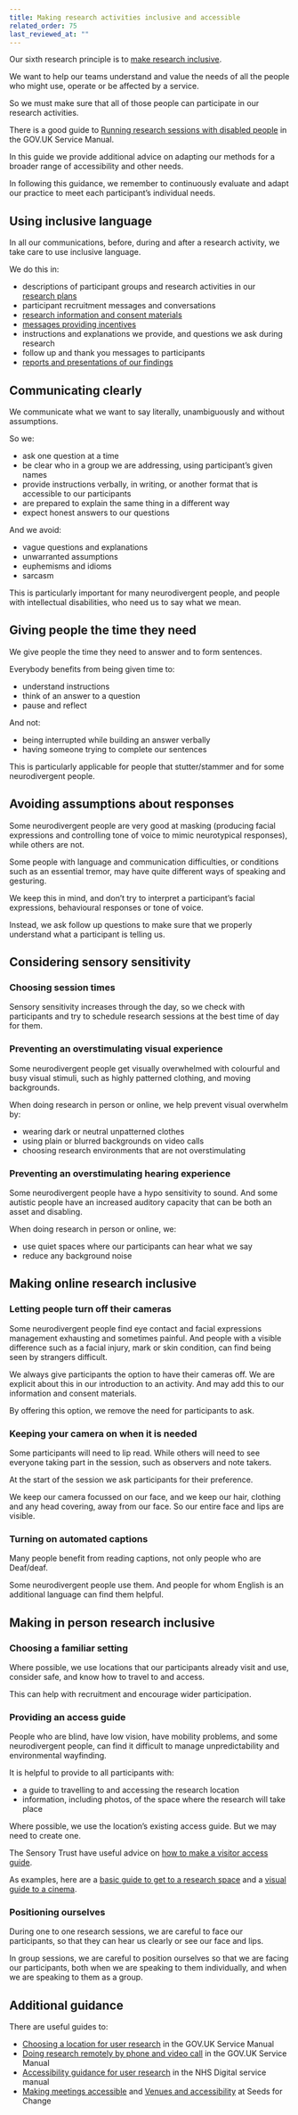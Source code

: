 ```yaml
---
title: Making research activities inclusive and accessible
related_order: 75
last_reviewed_at: ""
---
```


Our sixth research principle is to [make research inclusive](https://playbook.dxw.com/user-research/#user-research-principles).

We want to help our teams understand and value the needs of all the people who might use, operate or be affected by a service.

So we must make sure that all of those people can participate in our research activities.

There is a good guide to
[Running research sessions with disabled people](https://www.gov.uk/service-manual/user-research/running-research-sessions-with-people-with-disabilities)
in the GOV.UK Service Manual.

In this guide we provide additional advice on adapting our methods for a broader range of accessibility and other needs.

In following this guidance, we remember to continuously evaluate and adapt our practice to meet each participant’s individual needs.

## Using inclusive language

In all our communications, before, during and after a research activity, we take care to use inclusive language.

We do this in:

* descriptions of participant groups and research activities in our [research plans](https://playbook.dxw.com/user-research/creating-and-using-research-plans/)
* participant recruitment messages and conversations
* [research information and consent materials](https://playbook.dxw.com/user-research/getting-informed-consent-for-user-research/)
* [messages providing incentives](https://playbook.dxw.com/user-research/when-and-how-to-give-incentives-to-research-participants/)
* instructions and explanations we provide, and questions we ask during research
* follow up and thank you messages to participants
* [reports and presentations of our findings](https://playbook.dxw.com/user-research/sharing-research-activities-and-findings/)

## Communicating clearly

We communicate what we want to say literally, unambiguously and without assumptions.

So we:

* ask one question at a time
* be clear who in a group we are addressing, using participant’s given names
* provide instructions verbally, in writing, or another format that is accessible to our participants
* are prepared to explain the same thing in a different way
* expect honest answers to our questions

And we avoid:

* vague questions and explanations
* unwarranted assumptions
* euphemisms and idioms
* sarcasm

This is particularly important for many neurodivergent people, and people with intellectual disabilities,
who need us to say what we mean.

## Giving people the time they need 

We give people the time they need to answer and to form sentences.

Everybody benefits from being given time to:

* understand instructions
* think of an answer to a question
* pause and reflect

And not:

* being interrupted while building an answer verbally
* having someone trying to complete our sentences

This is particularly applicable for people that stutter/stammer and for some neurodivergent people.

## Avoiding assumptions about responses

Some neurodivergent people are very good at masking
(producing facial expressions and controlling tone of voice to mimic neurotypical responses), while others are not.

Some people with language and communication difficulties, or conditions such as an essential tremor,
may have quite different ways of speaking and gesturing.

We keep this in mind, and don’t try to interpret a participant’s facial expressions, behavioural responses or tone of voice.

Instead, we ask follow up questions to make sure that we properly understand what a participant is telling us.

## Considering sensory sensitivity

### Choosing session times

Sensory sensitivity increases through the day, so we check with participants and try to schedule research sessions
at the best time of day for them.

### Preventing an overstimulating visual experience

Some neurodivergent people get visually overwhelmed with colourful and busy visual stimuli,
such as highly patterned clothing, and moving backgrounds.

When doing research in person or online, we help prevent visual overwhelm by:

* wearing dark or neutral unpatterned clothes
* using plain or blurred backgrounds on video calls
* choosing research environments that are not overstimulating

### Preventing an overstimulating hearing experience

Some neurodivergent people have a hypo sensitivity to sound. And some autistic people have an
increased auditory capacity that can be both an asset and disabling.

When doing research in person or online, we:

* use quiet spaces where our participants can hear what we say
* reduce any background noise

## Making online research inclusive

### Letting people turn off their cameras

Some neurodivergent people find eye contact and facial expressions management exhausting and sometimes painful.
And people with a visible difference such as  a facial injury, mark or skin condition, can find being seen by strangers difficult.

We always give participants the option to have their cameras off. We are explicit about this in our introduction to an activity.
And may add this to our information and consent materials.

By offering this option, we remove the need for participants to ask.

### Keeping your camera on when it is needed

Some participants will need to lip read. While others will need to see everyone taking part in the session,
such as observers and note takers.

At the start of the session we ask participants for their preference.

We keep our camera focussed on our face, and we keep our hair, clothing and any head covering, away from our face.
So our entire face and lips are visible.

### Turning on automated captions

Many people benefit from reading captions, not only people who are Deaf/deaf.

Some neurodivergent people use them. And people for whom English is an additional language can find them helpful.

## Making in person research inclusive

### Choosing a familiar setting

Where possible, we use locations that our participants already visit and use, consider safe, and know how to travel to and access.

This can help with recruitment and encourage wider participation.

### Providing an access guide

People who are blind, have low vision, have mobility problems, and some neurodivergent people,
can find it difficult to manage unpredictability and environmental wayfinding.

It is helpful to provide to all participants with:

* a guide to travelling to and accessing the research location
* information, including photos, of the space where the research will take place

Where possible, we use the location’s existing access guide. But we may need to create one.

The Sensory Trust have useful advice on
[how to make a visitor access guide](https://www.sensorytrust.org.uk/resources/guidance/visitor-access-guides). 

As examples, here are a
[basic guide to get to a research space](https://www.autistica.org.uk/downloads/files/Directions-by-Dr-Sarah-Bargiela-et-al.pdf)
and a [visual guide to a cinema](https://www.barbican.org.uk/sites/default/files/documents/2017-08/20208cinemavisualguide.pdf).

### Positioning ourselves

During one to one research sessions, we are careful to face our participants, so that they can hear us clearly or see our face and lips.

In group sessions, we are careful to position ourselves so that we are facing our participants,
both when we are speaking to them individually, and when we are speaking to them as a group.

## Additional guidance

There are useful guides to:

* [Choosing a location for user research](https://www.gov.uk/service-manual/user-research/choose-a-location-for-user-research) in the GOV.UK Service Manual
* [Doing research remotely by phone and video call](https://www.gov.uk/service-manual/user-research/remote-user-research-phone-video-call) in the GOV.UK Service Manual
* [Accessibility guidance for user research](https://service-manual.nhs.uk/accessibility/user-research) in the NHS Digital service manual
* [Making meetings accessible](https://www.seedsforchange.org.uk/accessiblemtg) and [Venues and accessibility](https://www.seedsforchange.org.uk/access) at Seeds for Change
